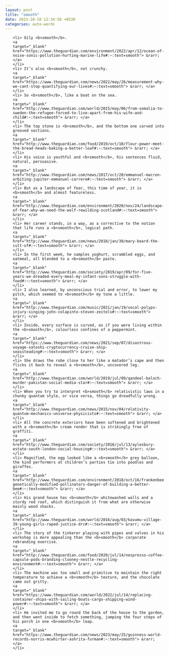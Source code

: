 ```yaml
---
layout: post
title: "smooth"
date: 2023-10-10 12:34:56 +0530
categories: auto-words
---
```

<ol>

    <li> Oily <b>smooth</b>.
    <a 
    target="_blank" 
    href="https://www.theguardian.com/environment/2022/apr/12/ocean-of-noise-sonic-pollution-hurting-marine-life#:~:text=smooth"> &rarr; </a>
    </li>
    <li> It’s also <b>smooth</b>, not crunchy.
    <a 
    target="_blank" 
    href="https://www.theguardian.com/news/2022/may/26/measurement-why-we-cant-stop-quantifying-our-lives#:~:text=smooth"> &rarr; </a>
    </li>
    <li> So <b>smooth</b>, like a boat on the sea.
    <a 
    target="_blank" 
    href="http://www.theguardian.com/world/2015/may/06/from-somalia-to-sweden-the-refugee-forced-to-live-apart-from-his-wife-and-child#:~:text=smooth"> &rarr; </a>
    </li>
    <li> The top stone is <b>smooth</b>, and the bottom one carved into grooved sections.
    <a 
    target="_blank" 
    href="http://www.theguardian.com/food/2019/oct/10/flour-power-meet-the-bread-heads-baking-a-better-loaf#:~:text=smooth"> &rarr; </a>
    </li>
    <li> His voice is youthful and <b>smooth</b>, his sentences fluid, natural, persuasive.
    <a 
    target="_blank" 
    href="http://www.theguardian.com/news/2017/oct/20/emmanuel-macron-orbiting-jupiter-emmanuel-carrere#:~:text=smooth"> &rarr; </a>
    </li>
    <li> But as a landscape of fear, this time of year, it is <b>smooth</b> and almost featureless.
    <a 
    target="_blank" 
    href="http://www.theguardian.com/environment/2020/nov/24/landscape-of-fear-why-we-need-the-wolf-rewilding-scotland#:~:text=smooth"> &rarr; </a>
    </li>
    <li> Her career stands, in a way, as a corrective to the notion that life runs a <b>smooth</b>, logical path.
    <a 
    target="_blank" 
    href="http://www.theguardian.com/news/2018/jan/30/mary-beard-the-cult-of#:~:text=smooth"> &rarr; </a>
    </li>
    <li> In the first week, he samples yoghurt, scrambled eggs, and oatmeal, all blended to a <b>smooth</b> paste.
    <a 
    target="_blank" 
    href="http://www.theguardian.com/society/2019/apr/09/for-five-years-we-dreaded-every-meal-my-infant-sons-struggle-with-food#:~:text=smooth"> &rarr; </a>
    </li>
    <li> I also learned, by unconscious trial and error, to lower my pitch, which seemed to <b>smooth</b> my tone a little.
    <a 
    target="_blank" 
    href="http://www.theguardian.com/music/2021/jan/19/vocal-polyps-injury-singing-john-colapinto-steven-zeitels#:~:text=smooth"> &rarr; </a>
    </li>
    <li> Inside, every surface is curved, as if you were living within the <b>smooth</b>, colourless confines of a peppermint.
    <a 
    target="_blank" 
    href="https://www.theguardian.com/news/2021/sep/07/disastrous-voyage-satoshi-cryptocurrency-cruise-ship-seassteading#:~:text=smooth"> &rarr; </a>
    </li>
    <li> She draws the robe close to her like a matador’s cape and then flicks it back to reveal a <b>smooth</b>, uncovered leg.
    <a 
    target="_blank" 
    href="http://www.theguardian.com/world/2019/jul/09/qandeel-baloch-murder-pakistan-social-media-star#:~:text=smooth"> &rarr; </a>
    </li>
    <li> When you try to interpret <b>smooth</b> relativistic laws in a chunky quantum style, or vice versa, things go dreadfully wrong.
    <a 
    target="_blank" 
    href="http://www.theguardian.com/news/2015/nov/04/relativity-quantum-mechanics-universe-physicists#:~:text=smooth"> &rarr; </a>
    </li>
    <li> All the concrete exteriors have been softened and brightened with a <b>smooth</b> cream render that is strikingly free of graffiti.
    <a 
    target="_blank" 
    href="http://www.theguardian.com/society/2016/jul/13/aylesbury-estate-south-london-social-housing#:~:text=smooth"> &rarr; </a>
    </li>
    <li> Magnified, the egg looked like a <b>smooth</b> grey balloon, the kind performers at children’s parties tie into poodles and giraffes.
    <a 
    target="_blank" 
    href="http://www.theguardian.com/environment/2018/oct/16/frankenbees-genetically-modified-pollinators-danger-of-building-a-better-bee#:~:text=smooth"> &rarr; </a>
    </li>
    <li> His grand house has <b>smooth</b> whitewashed walls and a sturdy red roof, which distinguish it from what are otherwise mainly wood shacks.
    <a 
    target="_blank" 
    href="http://www.theguardian.com/world/2016/aug/03/kavumu-village-39-young-girls-raped-justice-drc#:~:text=smooth"> &rarr; </a>
    </li>
    <li> The story of the tinkerer playing with pipes and valves in his workshop is more appealing than the <b>smooth</b> corporate rebranding exercise.
    <a 
    target="_blank" 
    href="http://www.theguardian.com/food/2020/jul/14/nespresso-coffee-capsule-pods-branding-clooney-nestle-recycling-environment#:~:text=smooth"> &rarr; </a>
    </li>
    <li> The machine was too small and primitive to maintain the right temperature to achieve a <b>smooth</b> texture, and the chocolate came out gritty.
    <a 
    target="_blank" 
    href="https://www.theguardian.com/world/2022/jul/14/replacing-container-ships-with-sailing-boats-cargo-shipping-wind-power#:~:text=smooth"> &rarr; </a>
    </li>
    <li> He invited me to go round the back of the house to the garden, and then went inside to fetch something, jumping the four steps of his porch in one <b>smooth</b> leap.
    <a 
    target="_blank" 
    href="https://www.theguardian.com/news/2023/may/25/guinness-world-records-norris-mcwhirter-ashrita-furman#:~:text=smooth"> &rarr; </a>
    </li>